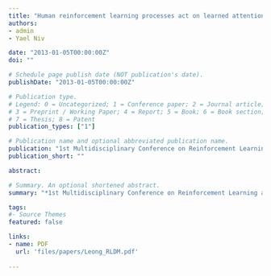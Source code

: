 ```yaml
---
title: "Human reinforcement learning processes act on learned attentionally-filtered representations of the world"
authors: 
- admin
- Yael Niv

date: "2013-01-05T00:00:00Z"
doi: ""

# Schedule page publish date (NOT publication's date).
publishDate: "2013-01-05T00:00:00Z"

# Publication type.
# Legend: 0 = Uncategorized; 1 = Conference paper; 2 = Journal article;
# 3 = Preprint / Working Paper; 4 = Report; 5 = Book; 6 = Book section;
# 7 = Thesis; 8 = Patent
publication_types: ["1"]

# Publication name and optional abbreviated publication name.
publication: "1st Multidisciplinary Conference on Reinforcement Learning and Decision Making"
publication_short: ""

abstract: 

# Summary. An optional shortened abstract.
summary: "*1st Multidisciplinary Conference on Reinforcement Learning and Decision Making* (2013)"

tags:
#- Source Themes
featured: false

links:
- name: PDF
  url: 'files/papers/Leong_RLDM.pdf'
  
---
```

